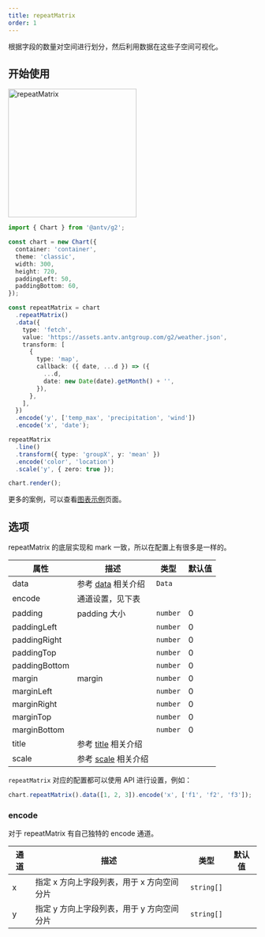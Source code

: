```yaml
---
title: repeatMatrix
order: 1
---
```


根据字段的数量对空间进行划分，然后利用数据在这些子空间可视化。

## 开始使用

<img alt="repeatMatrix" src="https://mdn.alipayobjects.com/mdn/huamei_qa8qxu/afts/img/A*MhTMTrLKT5UAAAAAAAAAAAAADmJ7AQ" width="260" />

```ts
import { Chart } from '@antv/g2';

const chart = new Chart({
  container: 'container',
  theme: 'classic',
  width: 300,
  height: 720,
  paddingLeft: 50,
  paddingBottom: 60,
});

const repeatMatrix = chart
  .repeatMatrix()
  .data({
    type: 'fetch',
    value: 'https://assets.antv.antgroup.com/g2/weather.json',
    transform: [
      {
        type: 'map',
        callback: ({ date, ...d }) => ({
          ...d,
          date: new Date(date).getMonth() + '',
        }),
      },
    ],
  })
  .encode('y', ['temp_max', 'precipitation', 'wind'])
  .encode('x', 'date');

repeatMatrix
  .line()
  .transform({ type: 'groupX', y: 'mean' })
  .encode('color', 'location')
  .scale('y', { zero: true });

chart.render();
```

更多的案例，可以查看[图表示例](/examples)页面。

## 选项

repeatMatrix 的底层实现和 mark 一致，所以在配置上有很多是一样的。

| 属性          | 描述                                         | 类型     | 默认值 |
| ------------- | -------------------------------------------- | -------- | ------ |
| data          | 参考 [data](/spec/data) 相关介绍             | `Data`   |        |
| encode        | 通道设置，见下表                             |          |        |
| padding       | padding 大小                                 | `number` | 0      |
| paddingLeft   |                                              | `number` | 0      |
| paddingRight  |                                              | `number` | 0      |
| paddingTop    |                                              | `number` | 0      |
| paddingBottom |                                              | `number` | 0      |
| margin        | margin                                       | `number` | 0      |
| marginLeft    |                                              | `number` | 0      |
| marginRight   |                                              | `number` | 0      |
| marginTop     |                                              | `number` | 0      |
| marginBottom  |                                              | `number` | 0      |
| title         | 参考 [title](/spec/component/title) 相关介绍 |          |        |
| scale         | 参考 [scale](/spec/scale/linear) 相关介绍    |          |        |

`repeatMatrix` 对应的配置都可以使用 API 进行设置，例如：

```ts
chart.repeatMatrix().data([1, 2, 3]).encode('x', ['f1', 'f2', 'f3']);
```

### encode

对于 repeatMatrix 有自己独特的 encode 通道。

| 通道 | 描述                                       | 类型       | 默认值 |
| ---- | ------------------------------------------ | ---------- | ------ |
| x    | 指定 x 方向上字段列表，用于 x 方向空间分片 | `string[]` |        |
| y    | 指定 y 方向上字段列表，用于 y 方向空间分片 | `string[]` |        |
